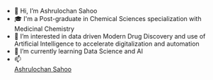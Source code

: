 - 👋 Hi, I’m Ashrulochan Sahoo
- 🎓 I'm a Post-graduate in Chemical Sciences specialization with Medicinal Chemistry
- 👀 I’m interested in data driven Modern Drug Discovery and use of Artificial Intelligence to accelerate digitalization and automation
- 🌱 I’m currently learning Data Science and AI
- 📫 <div class="badge-base LI-profile-badge" data-locale="en_US" data-size="large" data-theme="dark" data-type="VERTICAL" data-vanity="ashrulochan-sahoo-5bb890159" data-version="v1"><a class="badge-base__link LI-simple-link" href="https://in.linkedin.com/in/ashrulochan-sahoo-5bb890159?trk=profile-badge">Ashrulochan Sahoo</a></div>
              

<!---
dSilu/dSilu is a ✨ special ✨ repository because its `README.md` (this file) appears on your GitHub profile.
You can click the Preview link to take a look at your changes.
--->
